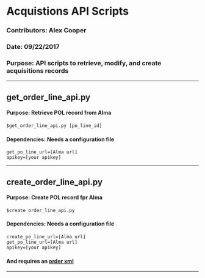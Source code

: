 # Acquistions API Scripts

### Contributors: Alex Cooper

### Date: 09/22/2017

### Purpose: API scripts to retrieve, modify, and create acquisitions records

---

## get_order_line_api.py

#### Purpose: Retrieve POL record from Alma

```
$get_order_line_api.py [po_line_id]
```

#### Dependencies: Needs a configuration file

```
get_po_line_url=[Alma url]
apikey=[your apikey]
```

---

## create_order_line_api.py

#### Purpose: Create POL record fpr Alma

```
$create_order_line_api.py
```

#### Dependencies: Needs a configuration file

```
create_po_line_url=[Alma url]
get_po_line_url=[Alma url]
apikey=[your apikey]
```

#### And requires an [order xml](https://github.com/Emory-LCS/Alma/blob/master/Acquisitions/files/create_order.xml)

---

